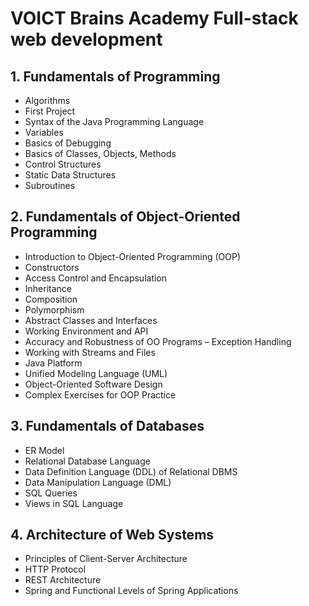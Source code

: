 # VOICT Brains Academy Full-stack web development

## 1. Fundamentals of Programming

-   Algorithms
-   First Project
-   Syntax of the Java Programming Language
-   Variables
-   Basics of Debugging
-   Basics of Classes, Objects, Methods
-   Control Structures
-   Static Data Structures
-   Subroutines

## 2. Fundamentals of Object-Oriented Programming

-   Introduction to Object-Oriented Programming (OOP)
-   Constructors
-   Access Control and Encapsulation
-   Inheritance
-   Composition
-   Polymorphism
-   Abstract Classes and Interfaces
-   Working Environment and API
-   Accuracy and Robustness of OO Programs – Exception Handling
-   Working with Streams and Files
-   Java Platform
-   Unified Modeling Language (UML)
-   Object-Oriented Software Design
-   Complex Exercises for OOP Practice

## 3. Fundamentals of Databases

-   ER Model
-   Relational Database Language
-   Data Definition Language (DDL) of Relational DBMS
-   Data Manipulation Language (DML)
-   SQL Queries
-   Views in SQL Language

## 4. Architecture of Web Systems

-   Principles of Client-Server Architecture
-   HTTP Protocol
-   REST Architecture
-   Spring and Functional Levels of Spring Applications
